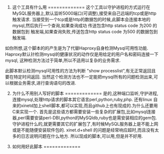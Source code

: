 1. 这个工具有什么用
=============
这个工具以守护进程的方式运行在MySQL服务器上,默认监听5000端口(可调整),接受来自己远端的tcp或是http触发请求.
当接受到一个tcp或是http的数据包的时候,此脚本会连接本地的mysql,然后执行一个查询,如果查询成功
传送包含http status code 为200 的数据包到 触发端,如果查询失败,传送包含http status code 为500 
的数据包到触发端.

如你所想,这个脚本的的产生是为了代替Haproxy自身检测Mysql可用性功能.
Haproxy默认针检测mysql的健康状况的动作仅是用给定的用户名和密码连接一下mysql,
这种检测方法过于简单,所以不适用以复杂的业务需求.

此脚本默认检测mysql可用性的方法为判断 "show processlist",有无正常返回且要在特定时间返回.
当然这个检测方法也不一定能把mysql所有的问题检测出来,可以根据业务需求,进行查询语句的改进.

2. 为什么不用别人写好的脚本
=============
是的,这种端口监听,守护进程,连接mysql,处理http请求的脚本其它语言perl,python,ruby,php.
还有linux 自来的xinetd加上shell脚本,都可以实现,而且github上也有现成的.为什么还要用C来实现一个.
首先是这些语方都需要安装一些复杂的扩展包,比如mysql连接器,perl需要安装perl-DBI,python的MySQldb,ruby也是需安装相应的gem包.
守护进程什么的,就更需要其它的扩展包了,有时候MySQL服务器上是不能上网或是不能随便安装软件包的.
xinet.d+shell 的问题是经常响应超时,而且没有太多的日志说明问题在什么地方.
所以现成的脚本,可以用,但是并不好用.


3. 如何用好此脚本
=============
